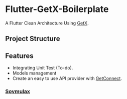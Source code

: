 # Flutter-GetX-Boilerplate

A Flutter Clean Architecture Using [GetX](https://github.com/jonataslaw/getx).

## Project Structure

<!-- ```
|-- lib
    |-- main.dart
    |-- app
        |-- core
            |-- usecases
        |-- config
            |-- app_constants.dart
            |-- app_colors.dart
        |   -- app_text_styles.dart
        |-- services
        |-- util
        |-- types
        |-- extensitons
    |-- data
        |-- models
        |-- repositories
        |-- providers
            |-- database
            |-- network
                |-- apis
                |-- api_endpoints.dart
                |-- api_provider.dart
                |-- api_representable.dart
    |-- domain
        |-- entities
        |-- repositories
        |-- usecases
    |-- presentation
        |-- controllers
        |-- pages
        |-- views
        |-- app.dart
``` -->

## Features

- Integrating Unit Test (To-do).
- Models management
- Create an easy to use API provider with [GetConnect](https://github.com/jonataslaw/getx#getconnect).

### [Sovmulax](https://github.com/sovmulax)
